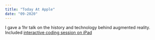 ```yaml
---
title: "Today At Apple"
date: "09-2020"
---
```


I gave a 1hr talk on the history and technology behind augmented reality.  
Included [interactive coding session on iPad](https://github.com/ShadowFactory/TodayAtApple-SwiftPlaygroundsAR)